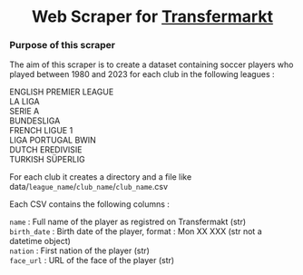 <h1 align=center>Web Scraper for <a href=https://www.transfermarkt.com/>Transfermarkt</a></h1>

<h3>Purpose of this scraper</h2>  

The aim of this scraper is to create a dataset containing soccer players who played between 1980 and 2023 for each club in the following leagues :

ENGLISH PREMIER LEAGUE  
LA LIGA  
SERIE A  
BUNDESLIGA  
FRENCH LIGUE 1  
LIGA PORTUGAL BWIN  
DUTCH EREDIVISIE  
TURKISH SÜPERLIG  

For each club it creates a directory and a file like data/`league_name`/`club_name`/`club_name`.csv

Each CSV contains the following columns :

`name` : Full name of the player as registred on Transfermakt (str)  
`birth_date` : Birth date of the player, format : Mon XX XXX (str not a datetime object)  
`nation` : First nation of the player (str)  
`face_url` : URL of the face of the player (str)  
